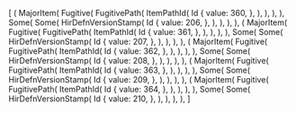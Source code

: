 [
    (
        MajorItem(
            Fugitive(
                FugitivePath(
                    ItemPathId(
                        Id {
                            value: 360,
                        },
                    ),
                ),
            ),
        ),
        Some(
            Some(
                HirDefnVersionStamp(
                    Id {
                        value: 206,
                    },
                ),
            ),
        ),
    ),
    (
        MajorItem(
            Fugitive(
                FugitivePath(
                    ItemPathId(
                        Id {
                            value: 361,
                        },
                    ),
                ),
            ),
        ),
        Some(
            Some(
                HirDefnVersionStamp(
                    Id {
                        value: 207,
                    },
                ),
            ),
        ),
    ),
    (
        MajorItem(
            Fugitive(
                FugitivePath(
                    ItemPathId(
                        Id {
                            value: 362,
                        },
                    ),
                ),
            ),
        ),
        Some(
            Some(
                HirDefnVersionStamp(
                    Id {
                        value: 208,
                    },
                ),
            ),
        ),
    ),
    (
        MajorItem(
            Fugitive(
                FugitivePath(
                    ItemPathId(
                        Id {
                            value: 363,
                        },
                    ),
                ),
            ),
        ),
        Some(
            Some(
                HirDefnVersionStamp(
                    Id {
                        value: 209,
                    },
                ),
            ),
        ),
    ),
    (
        MajorItem(
            Fugitive(
                FugitivePath(
                    ItemPathId(
                        Id {
                            value: 364,
                        },
                    ),
                ),
            ),
        ),
        Some(
            Some(
                HirDefnVersionStamp(
                    Id {
                        value: 210,
                    },
                ),
            ),
        ),
    ),
]